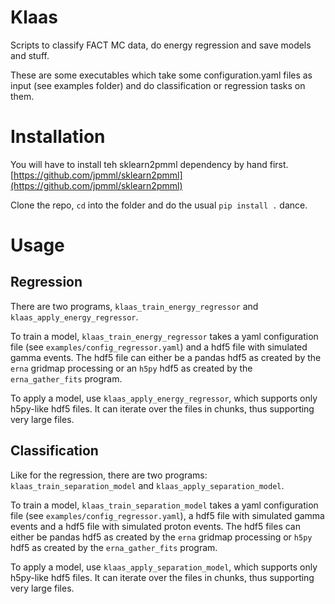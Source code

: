 # Klaas

Scripts to classify FACT MC data, do energy regression and save models and stuff.

These are some executables which take some configuration.yaml files as input (see examples folder)
and do classification or regression tasks on them.

# Installation

You will have to install teh sklearn2pmml dependency by hand first.
[https://github.com/jpmml/sklearn2pmml](https://github.com/jpmml/sklearn2pmml)

Clone the repo, `cd` into the folder and do the usual `pip install .` dance.


# Usage 

## Regression

There are two programs, `klaas_train_energy_regressor` and `klaas_apply_energy_regressor`.

To train a model, `klaas_train_energy_regressor` takes a yaml configuration file
(see `examples/config_regressor.yaml`) and a hdf5 file with simulated gamma events. 
The hdf5 file can either be a pandas hdf5 as created by the `erna` gridmap processing
or an `h5py` hdf5 as created by the `erna_gather_fits` program.

To apply a model, use `klaas_apply_energy_regressor`, which supports
only h5py-like hdf5 files. 
It can iterate over the files in chunks, thus supporting very large files.


## Classification

Like for the regression, there are two programs: `klaas_train_separation_model` and `klaas_apply_separation_model`.

To train a model, `klaas_train_separation_model` takes a yaml configuration file
(see `examples/config_regressor.yaml`), a hdf5 file with simulated gamma events and 
a hdf5 file with simulated proton events. 
The hdf5 files can either be pandas hdf5 as created by the `erna` gridmap processing
or `h5py` hdf5 as created by the `erna_gather_fits` program.

To apply a model, use `klaas_apply_separation_model`, which supports
only h5py-like hdf5 files. 
It can iterate over the files in chunks, thus supporting very large files.

